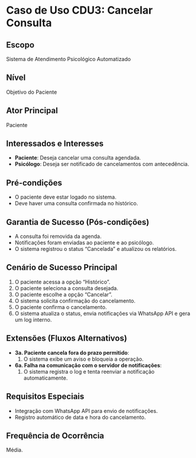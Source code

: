 # Caso de Uso CDU3: Cancelar Consulta

## Escopo
Sistema de Atendimento Psicológico Automatizado

## Nível
Objetivo do Paciente

## Ator Principal
Paciente

## Interessados e Interesses
- **Paciente**: Deseja cancelar uma consulta agendada.
- **Psicólogo**: Deseja ser notificado de cancelamentos com antecedência.

## Pré-condições
- O paciente deve estar logado no sistema.
- Deve haver uma consulta confirmada no histórico.

## Garantia de Sucesso (Pós-condições)
- A consulta foi removida da agenda.
- Notificações foram enviadas ao paciente e ao psicólogo.
- O sistema registrou o status “Cancelada” e atualizou os relatórios.

## Cenário de Sucesso Principal
1. O paciente acessa a opção “Histórico”.
2. O paciente seleciona a consulta desejada.
3. O paciente escolhe a opção “Cancelar”.
4. O sistema solicita confirmação do cancelamento.
5. O paciente confirma o cancelamento.
6. O sistema atualiza o status, envia notificações via WhatsApp API e gera um log interno.

## Extensões (Fluxos Alternativos)
- **3a. Paciente cancela fora do prazo permitido**:
  1. O sistema exibe um aviso e bloqueia a operação.
- **6a. Falha na comunicação com o servidor de notificações**:
  1. O sistema registra o log e tenta reenviar a notificação automaticamente.

## Requisitos Especiais
- Integração com WhatsApp API para envio de notificações.
- Registro automático de data e hora do cancelamento.

## Frequência de Ocorrência
Média.